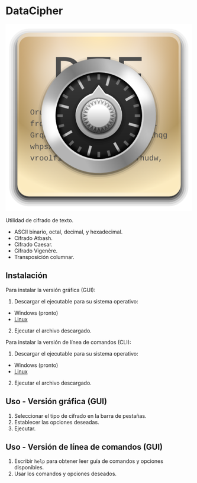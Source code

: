 # DataCipher

![DataCipher icon](datacipher.png)

Utilidad de cifrado de texto.

- ASCII binario, octal, decimal, y hexadecimal.
- Cifrado Atbash.
- Cifrado Caesar.
- Cifrado Vigenère.
- Transposición columnar.

## Instalación

Para instalar la versión gráfica (GUI):
1. Descargar el ejecutable para su sistema operativo:
  - Windows (pronto)
  - [Linux](https://github.com/S8A/datacipher/raw/master/dist/datacipher_gui)
2. Ejecutar el archivo descargado.

Para instalar la versión de línea de comandos (CLI):
1. Descargar el ejecutable para su sistema operativo:
  - Windows (pronto)
  - [Linux](https://github.com/S8A/datacipher/raw/master/dist/datacipher_cli)
2. Ejecutar el archivo descargado.

## Uso - Versión gráfica (GUI)

1. Seleccionar el tipo de cifrado en la barra de pestañas.
2. Establecer las opciones deseadas.
3. Ejecutar.

## Uso - Versión de línea de comandos (GUI)

1. Escribir `help` para obtener leer guía de comandos y opciones disponibles.
2. Usar los comandos y opciones deseados.


